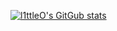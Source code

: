 [![l1ttleO's GitGub stats](https://github-readme-stats.vercel.app/api?username=l1ttleO&theme=dark&hide=stars)](https://github.com/anuraghazra/github-readme-stats)
